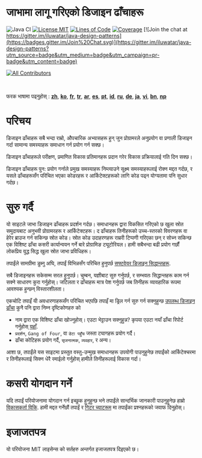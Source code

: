 <!-- the line below needs to be an empty line C: (its because kramdown isnt
     that smart and dearly wants an empty line before a heading to be able to
     display it as such, e.g. website) -->

# जाभामा लागू गरिएको डिजाइन ढाँचाहरू

![Java CI](https://github.com/iluwatar/java-design-patterns/workflows/Java%20CI/badge.svg)
[![License MIT](https://img.shields.io/badge/license-MIT-blue.svg)](https://raw.githubusercontent.com/iluwatar/java-design-patterns/master/LICENSE.md)
[![Lines of Code](https://sonarcloud.io/api/project_badges/measure?project=iluwatar_java-design-patterns&metric=ncloc)](https://sonarcloud.io/dashboard?id=iluwatar_java-design-patterns)
[![Coverage](https://sonarcloud.io/api/project_badges/measure?project=iluwatar_java-design-patterns&metric=coverage)](https://sonarcloud.io/dashboard?id=iluwatar_java-design-patterns)
[![Join the chat at https://gitter.im/iluwatar/java-design-patterns](https://badges.gitter.im/Join%20Chat.svg)](https://gitter.im/iluwatar/java-design-patterns?utm_source=badge&utm_medium=badge&utm_campaign=pr-badge&utm_content=badge)
<!-- ALL-CONTRIBUTORS-BADGE:START - Do not remove or modify this section -->
[![All Contributors](https://img.shields.io/badge/all_contributors-218-orange.svg?style=flat-square)](#contributors-)
<!-- ALL-CONTRIBUTORS-BADGE:END -->

<br>

फरक भाषामा पढ्नुहोस् : [**zh**](localization/zh/README.md), [**ko**](localization/ko/README.md), [**fr**](localization/fr/README.md), [**tr**](localization/tr/README.md), [**ar**](localization/ar/README.md), [**es**](localization/es/README.md), [**pt**](localization/pt/README.md), [**id**](localization/id/README.md), [**ru**](localization/ru/README.md), [**de**](localization/de/README.md), [**ja**](localization/ja/README.md), [**vi**](localization/vi/README.md), [**bn**](localization/bn/README.md), [**np**](localization/np/README.md)
<br>

# परिचय

डिजाइन ढाँचाहरू सबै भन्दा राम्रो, औपचारिक अभ्यासहरू हुन् जुन प्रोग्रामरले अनुप्रयोग वा प्रणाली डिजाइन गर्दा सामान्य समस्याहरू समाधान गर्न प्रयोग गर्न सक्छ।

डिजाइन ढाँचाहरूले परीक्षण, प्रमाणित विकास प्रतिमानहरू प्रदान गरेर विकास प्रक्रियालाई गति दिन सक्छ।

डिजाइन ढाँचाहरू पुन: प्रयोग गर्नाले प्रमुख समस्याहरू निम्त्याउने सूक्ष्म समस्याहरूलाई रोक्न मद्दत गर्दछ, र यसले ढाँचाहरूसँग परिचित भएका कोडरहरू र आर्किटेक्टहरूको लागि कोड पढ्न योग्यतामा पनि सुधार गर्दछ।

# सुरु गर्दै

यो साइटले जाभा डिजाइन ढाँचाहरू प्रदर्शन गर्दछ। समाधानहरू द्वारा विकसित गरिएको छ
खुला स्रोत समुदायबाट अनुभवी प्रोग्रामरहरू र आर्किटेक्टहरू। द
ढाँचाहरू तिनीहरूको उच्च-स्तरको विवरणहरू वा हेरेर ब्राउज गर्न सकिन्छ
स्रोत कोड। स्रोत कोड उदाहरणहरू राम्ररी टिप्पणी गरिएका छन् र सोच्न सकिन्छ
एक विशिष्ट ढाँचा कसरी कार्यान्वयन गर्ने बारे प्रोग्रामिङ ट्यूटोरियल। हामी सबैभन्दा बढी प्रयोग गर्छौं
लोकप्रिय युद्ध सिद्ध खुला स्रोत जाभा प्रविधिहरू।

तपाईंले सामग्रीमा डुब्नु अघि, तपाईं विभिन्नसँग परिचित हुनुपर्छ
[सफ्टवेयर डिजाइन सिद्धान्तहरू](https://java-design-patterns.com/principles/).

सबै डिजाइनहरू सकेसम्म सरल हुनुपर्छ। चुम्बन, यज्ञीबाट सुरु गर्नुपर्छ,
र सम्भवतः सिद्धान्तहरू काम गर्न सक्ने साधारण कुरा गर्नुहोस्। जटिलता र
ढाँचाहरू मात्र पेश गर्नुपर्छ जब तिनीहरू व्यावहारिक रूपमा आवश्यक हुन्छन्
विस्तारशीलता।

एकचोटि तपाइँ यी अवधारणाहरूसँग परिचित भएपछि तपाइँ मा ड्रिल गर्न सुरु गर्न सक्नुहुन्छ
[उपलब्ध डिजाइन ढाँचा](https://java-design-patterns.com/patterns/) कुनै पनि द्वारा
निम्न दृष्टिकोणहरु को

- नाम द्वारा एक विशिष्ट ढाँचा खोज्नुहोस्। एउटा भेट्टाउन सक्नुहुन्न? कृपया एउटा नयाँ ढाँचा रिपोर्ट गर्नुहोस् [यहाँ](https://github.com/iluwatar/java-design-patterns/issues).
- `प्रदर्शन`, `Gang of Four`, वा `डेटा पहुँच` जस्ता ट्यागहरू प्रयोग गर्दै।
- ढाँचा कोटिहरू प्रयोग गर्दै, `सृजनात्मक`, `व्यवहार`, र अन्य।

आशा छ, तपाईंले यस साइटमा प्रस्तुत वस्तु-उन्मुख समाधानहरू उपयोगी पाउनुहुनेछ
तपाईंको आर्किटेक्चरमा र तिनीहरूलाई सिक्न धेरै रमाईलो गर्नुहोस् हामीले तिनीहरूलाई विकास गर्दा।

# कसरी योगदान गर्ने
यदि तपाईं परियोजनामा ​​योगदान गर्न इच्छुक हुनुहुन्छ भने तपाईंले सान्दर्भिक जानकारी पाउनुहुनेछ
हाम्रो [विकासकर्ता विकि](https://github.com/iluwatar/java-design-patterns/wiki). हामी मद्दत गर्नेछौं
तपाईं र [गिटर च्याटरूम](https://gitter.im/iluwatar/java-design-patterns) मा तपाईंका प्रश्नहरूको जवाफ दिनुहोस्।

# इजाजतपत्र
यो परियोजना MIT लाइसेन्स को सर्तहरु अन्तर्गत इजाजतपत्र दिइएको छ।

